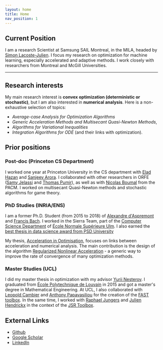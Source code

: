 ```yaml
---
layout: home
title: Home
nav_position: 1
---
```



## Current Position
I am a research Scientist at Samsung SAIL Montreal, in the MILA, headed by [Simon Lacoste-Julien](http://www.iro.umontreal.ca/~slacoste/). I focus my research on optimization for machine learning, especially accelerated and adaptive methods. I work closely with researchers from Montreal and McGill Universities.

---

## Research interests
My main research interest is **convex optimization (deterministic or stochastic)**, but I am also interested in **numerical analysis**. Here is a non-exhaustive selection of topics:
- *Average-case Analysis for Optimization Algorithms*
- *Generic Acceleration Methods and Multisecant Quasi-Newton Methods*,
- *Algorithms for Variational Inequalities*
- *Integration Algorithms for ODE* (and their links with optimization).

## Prior positions

### Post-doc (Princeton CS Department)
I worked one year at Princeton University in the CS department with [Elad Hazan](https://www.cs.princeton.edu/~ehazan/) and [Sanjeev Arora](https://www.cs.princeton.edu/~arora/). I collaborated with other researchers in ORFE ([Samy Jelassi](https://sjelassi.github.io/) and [Thomas Pumir](https://www.linkedin.com/in/thomas-pumir-ab77b936/)), as well as with [Nicolas Boumal](https://web.math.princeton.edu/~nboumal/) from the PACM. I worked on multisecant Quasi-Newton methods and stochastic algorithms for game theory.

### PhD Studies (INRIA/ENS)
I am a former Ph.D. Student (from 2015 to 2018) of [Alexandre d'Aspremont](http://www.di.ens.fr/~aspremon/) and [Francis Bach](http://www.di.ens.fr/~fbach). I worked in the Sierra Team, part of the [Computer Science Department](http://www.di.ens.fr/) of [École Normale Supérieure Ulm](http://www.ens.fr/en). I also earned the [best thesis in data science award from PSD University](https://espaces-numeriques.org/prix-de-these-psl-adeli-2019/)

My thesis, [Acceleration in Optimisation](https://hal.archives-ouvertes.fr/tel-01887163/document), focuses on links between acceleration and numerical analysis. The main contribution is the design of the algorithm [Regularized Nonlinear Acceleration](https://arxiv.org/abs/1805.09639) - a generic way to improve the rate of convergence of many optimization methods.


### Master Studies (UCL)
I did my master thesis in optimization with my advisor [Yurii Nesterov](https://scholar.google.com/citations?user=DJ8Ep8YAAAAJ). I graduated from [École Polytechnique de Louvain](https://uclouvain.be/fr/facultes/epl) in 2015 and got a master's degree in Mathematical Engineering. 
At UCL, I also collaborated with [Leopold Cambier](https://people.stanford.edu/lcambier/) and [Anthony Papavasiliou](http://perso.uclouvain.be/anthony.papavasiliou/public_html/) for the creation of the [FAST toolbox](https://web.stanford.edu/~lcambier/fast/). 
In the same time, I worked with [Raphael Jungers](http://perso.uclouvain.be/raphael.jungers/content/home) and [Julien Hendrickx](https://perso.uclouvain.be/julien.hendrickx/) in the context of the [JSR Toolbox](http://fr.mathworks.com/matlabcentral/fileexchange/33202-the-jsr-toolbox).


## External Links
- [Github](https://github.com/windows7lover)
- [Google Scholar](https://scholar.google.fr/citations?user=hNscQzgAAAAJ&hl=fr)
- [LinkedIn](https://www.linkedin.com/in/damien-scieur-6873ba82/)
